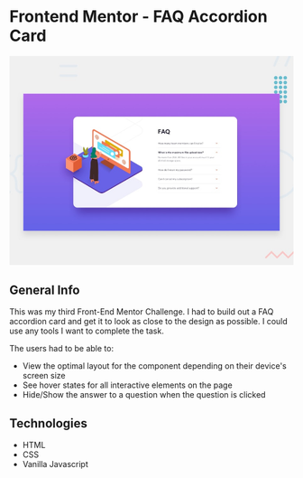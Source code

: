 # Frontend Mentor - FAQ Accordion Card

![Design preview for the FAQ Accordion Card coding challenge](./design/desktop-preview.jpg)

## General Info
This was my third Front-End Mentor Challenge. I had to build out a FAQ accordion card and get it to look as close to the design as possible. I could use any tools I want to complete the task.

The users had to be able to: 
- View the optimal layout for the component depending on their device's screen size
- See hover states for all interactive elements on the page
- Hide/Show the answer to a question when the question is clicked

## Technologies
* HTML
* CSS
* Vanilla Javascript


